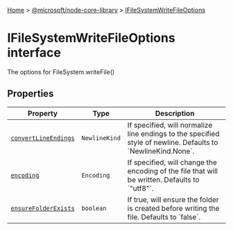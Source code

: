 [Home](./index) &gt; [@microsoft/node-core-library](./node-core-library.md) &gt; [IFileSystemWriteFileOptions](./node-core-library.ifilesystemwritefileoptions.md)

# IFileSystemWriteFileOptions interface

The options for FileSystem.writeFile()

## Properties

|  Property | Type | Description |
|  --- | --- | --- |
|  [`convertLineEndings`](./node-core-library.ifilesystemwritefileoptions.convertlineendings.md) | `NewlineKind` | If specified, will normalize line endings to the specified style of newline. Defaults to \`NewlineKind.None\`. |
|  [`encoding`](./node-core-library.ifilesystemwritefileoptions.encoding.md) | `Encoding` | If specified, will change the encoding of the file that will be written. Defaults to \`"utf8"\`. |
|  [`ensureFolderExists`](./node-core-library.ifilesystemwritefileoptions.ensurefolderexists.md) | `boolean` | If true, will ensure the folder is created before writing the file. Defaults to \`false\`. |

